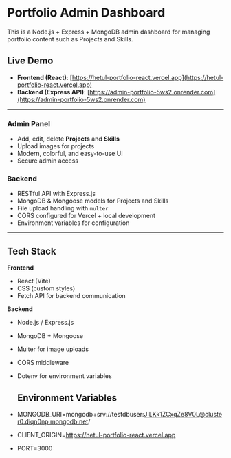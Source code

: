 # Portfolio Admin Dashboard

This is a Node.js + Express + MongoDB admin dashboard for managing portfolio content such as Projects and Skills.

## Live Demo

- **Frontend (React)**: [https://hetul-portfolio-react.vercel.app](https://hetul-portfolio-react.vercel.app)  
- **Backend (Express API)**: [https://admin-portfolio-5ws2.onrender.com](https://admin-portfolio-5ws2.onrender.com)
---

### Admin Panel
- Add, edit, delete **Projects** and **Skills**
- Upload images for projects
- Modern, colorful, and easy-to-use UI
- Secure admin access

### Backend
- RESTful API with Express.js
- MongoDB & Mongoose models for Projects and Skills
- File upload handling with `multer`
- CORS configured for Vercel + local development
- Environment variables for configuration

---

##  Tech Stack

**Frontend**
- React (Vite)
- CSS (custom styles)
- Fetch API for backend communication

**Backend**
- Node.js / Express.js
- MongoDB + Mongoose
- Multer for image uploads
- CORS middleware
- Dotenv for environment variables

  ## Environment Variables
- MONGODB_URI=mongodb+srv://testdbuser:JILKk1ZCxqZe8V0L@cluster0.diqn0np.mongodb.net/
- CLIENT_ORIGIN=https://hetul-portfolio-react.vercel.app
- PORT=3000
